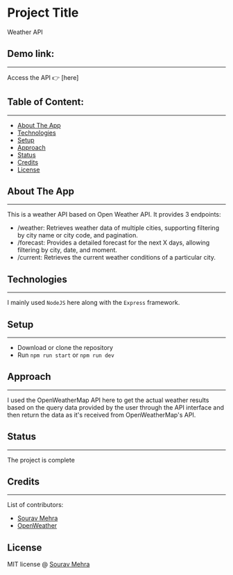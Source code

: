 # [](#project-title)Project Title

Weather API

## [](#demo-link)Demo link:

---

Access the API 👉 [here]

## [](#table-of-content)Table of Content:

---

- [About The App](#about-the-app)
- [Technologies](#technologies)
- [Setup](#setup)
- [Approach](#approach)
- [Status](#status)
- [Credits](#credits)
- [License](#license)

## [](#about-the-app)About The App

---

This is a weather API based on Open Weather API. It provides 3 endpoints:

- /weather: Retrieves weather data of multiple cities, supporting filtering by city name or city code, and pagination.
- /forecast: Provides a detailed forecast for the next X days, allowing filtering by city, date, and moment.
- /current: Retrieves the current weather conditions of a particular city.

## [](#technologies)Technologies

---

I mainly used `NodeJS` here along with the `Express` framework.

## [](#setup)Setup

---

- Download or clone the repository
- Run `npm run start` or `npm run dev`

## [](#approach)Approach

---

I used the OpenWeatherMap API here to get the actual weather results based on the query data provided by the user through the API interface and then return the data as it's received from OpenWeatherMap's API.

## [](#status)Status

---

The project is complete

## [](#credits)Credits

---

List of contributors:

- [Sourav Mehra](https://github.com/mehra-sourav)
- [OpenWeather](https://openweathermap.org)

## [](#license)License

MIT license @ [Sourav Mehra](https://github.com/mehra-sourav)
